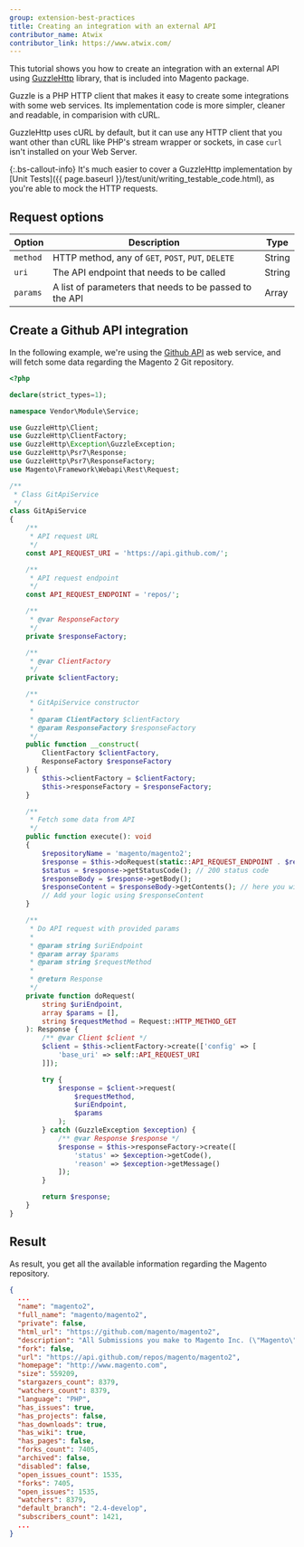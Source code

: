 ```yaml
---
group: extension-best-practices
title: Creating an integration with an external API
contributor_name: Atwix
contributor_link: https://www.atwix.com/
---
```


This tutorial shows you how to create an integration with an external API using [GuzzleHttp](http://docs.guzzlephp.org/en/stable/quickstart.html) library, that is included into Magento package.

Guzzle is a PHP HTTP client that makes it easy to create some integrations with some web services.
Its implementation code is more simpler, cleaner and readable, in comparision with cURL.

GuzzleHttp uses cURL by default, but it can use any HTTP client that you want other than cURL like PHP's stream wrapper or sockets, in case `curl` isn't installed on your Web Server.

{:.bs-callout-info}
It's much easier to cover a GuzzleHttp implementation by [Unit Tests]({{ page.baseurl }}/test/unit/writing_testable_code.html), as you're able to mock the HTTP requests.

## Request options

| Option | Description | Type |
| --- | --- | --- |
| `method` | HTTP method, any of `GET`, `POST`, `PUT`, `DELETE` | String |
| `uri` | The API endpoint that needs to be called | String |
| `params` | A list of parameters that needs to be passed to the API  | Array |

## Create a Github API integration

In the following example, we're using the [Github API](https://api.github.com/) as web service, and will fetch some data regarding the Magento 2 Git repository.

```php
<?php

declare(strict_types=1);

namespace Vendor\Module\Service;

use GuzzleHttp\Client;
use GuzzleHttp\ClientFactory;
use GuzzleHttp\Exception\GuzzleException;
use GuzzleHttp\Psr7\Response;
use GuzzleHttp\Psr7\ResponseFactory;
use Magento\Framework\Webapi\Rest\Request;

/**
 * Class GitApiService
 */
class GitApiService
{
    /**
     * API request URL
     */
    const API_REQUEST_URI = 'https://api.github.com/';

    /**
     * API request endpoint
     */
    const API_REQUEST_ENDPOINT = 'repos/';

    /**
     * @var ResponseFactory
     */
    private $responseFactory;

    /**
     * @var ClientFactory
     */
    private $clientFactory;

    /**
     * GitApiService constructor
     *
     * @param ClientFactory $clientFactory
     * @param ResponseFactory $responseFactory
     */
    public function __construct(
        ClientFactory $clientFactory,
        ResponseFactory $responseFactory
    ) {
        $this->clientFactory = $clientFactory;
        $this->responseFactory = $responseFactory;
    }

    /**
     * Fetch some data from API
     */
    public function execute(): void
    {
        $repositoryName = 'magento/magento2';
        $response = $this->doRequest(static::API_REQUEST_ENDPOINT . $repositoryName);
        $status = $response->getStatusCode(); // 200 status code
        $responseBody = $response->getBody();
        $responseContent = $responseBody->getContents(); // here you will have the API response in JSON format
        // Add your logic using $responseContent
    }

    /**
     * Do API request with provided params
     *
     * @param string $uriEndpoint
     * @param array $params
     * @param string $requestMethod
     *
     * @return Response
     */
    private function doRequest(
        string $uriEndpoint,
        array $params = [],
        string $requestMethod = Request::HTTP_METHOD_GET
    ): Response {
        /** @var Client $client */
        $client = $this->clientFactory->create(['config' => [
            'base_uri' => self::API_REQUEST_URI
        ]]);

        try {
            $response = $client->request(
                $requestMethod,
                $uriEndpoint,
                $params
            );
        } catch (GuzzleException $exception) {
            /** @var Response $response */
            $response = $this->responseFactory->create([
                'status' => $exception->getCode(),
                'reason' => $exception->getMessage()
            ]);
        }

        return $response;
    }
}
```

## Result

As result, you get all the available information regarding the Magento repository.

```json
{
  ...
  "name": "magento2",
  "full_name": "magento/magento2",
  "private": false,
  "html_url": "https://github.com/magento/magento2",
  "description": "All Submissions you make to Magento Inc. (\"Magento\") through GitHub are subject to the following terms and conditions: (1) You grant Magento a perpetual, worldwide, non-exclusive, no charge, royalty free, irrevocable license under your applicable copyrights and patents to reproduce, prepare derivative works of, display, publically perform, sublicense and distribute any feedback, ideas, code, or other information (“Submission\") you submit through GitHub. (2) Your Submission is an original work of authorship and you are the owner or are legally entitled to grant the license stated above. (3) You agree to the Contributor License Agreement found here:  https://github.com/magento/magento2/blob/master/CONTRIBUTOR_LICENSE_AGREEMENT.html",
  "fork": false,
  "url": "https://api.github.com/repos/magento/magento2",
  "homepage": "http://www.magento.com",
  "size": 559209,
  "stargazers_count": 8379,
  "watchers_count": 8379,
  "language": "PHP",
  "has_issues": true,
  "has_projects": false,
  "has_downloads": true,
  "has_wiki": true,
  "has_pages": false,
  "forks_count": 7405,
  "archived": false,
  "disabled": false,
  "open_issues_count": 1535,
  "forks": 7405,
  "open_issues": 1535,
  "watchers": 8379,
  "default_branch": "2.4-develop",
  "subscribers_count": 1421,
  ...
}
```
